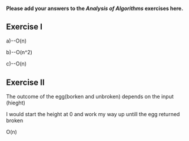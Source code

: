 #### Please add your answers to the ***Analysis of  Algorithms*** exercises here.

## Exercise I

a)--O(n)


b)--O(n^2)


c)--O(n)

## Exercise II

The outcome of the egg(borken and unbroken) depends on the input (hieght)

I would start the height at 0 and work my way up untill the egg returned broken

O(n)


